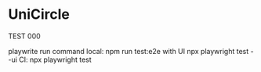 # UniCircle

TEST
000

playwrite run command
local:
npm run test:e2e
with UI
npx playwright test --ui
CI:
npx playwright test
